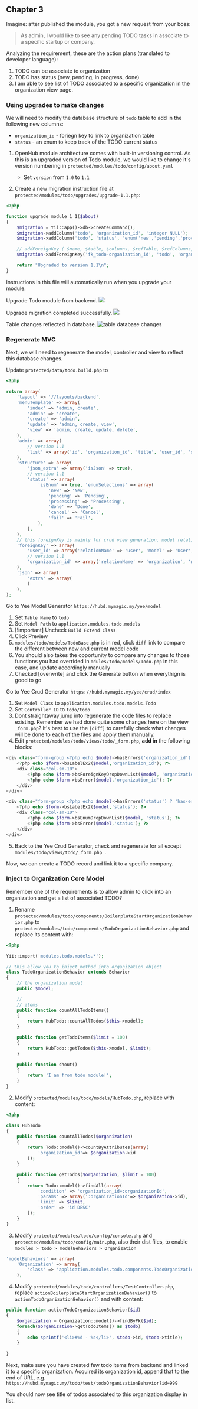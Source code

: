 ## Chapter 3
Imagine: after published the module, you got a new request from your boss: 
> As admin, I would like to see any pending TODO tasks in associate to a specific startup or company.

Analyzing the requirement, these are the action plans (translated to developer language):
1. TODO can be associate to organization
2. TODO has status (new, pending, in progress, done)
3. I am able to see list of TODO associated to a specific organization in the organization view page.

### Using upgrades to make changes
We will need to modify the database structure of `todo` table to add in the following new columns:
   * `organization_id` - foriegn key to link to organization table
   * `status` - an enum to keep track of the TODO current status

1. OpenHub module architecture comes with built-in versioning control. As this is an upgraded version of Todo module, we would like to change it's version numbering in `protected/modules/todo/config/about.yaml`
   * Set `version` from `1.0` to `1.1`

2. Create a new migration instruction file at `protected/modules/todo/upgrades/upgrade-1.1.php`:
```php
<?php

function upgrade_module_1_1($about)
{
	$migration = Yii::app()->db->createCommand();
	$migration->addColumn('todo', 'organization_id', 'integer NULL');
	$migration->addColumn('todo', 'status', "enum('new','pending','processing','done','cancel','fail')") DEFAULT 'new';

	// addForeignKey ( $name, $table, $columns, $refTable, $refColumns, $delete = null, $update = null )
	$migration->addForeignKey('fk_todo-organization_id', 'todo', 'organization_id', 'organization', 'id', 'SET NULL', 'CASCADE');

	return "Upgraded to version 1.1\n";
}
```

Instructions in this file will automatically run when you upgrade your module.

Upgrade Todo module from backend.
![](https://user-images.githubusercontent.com/5336690/74012856-2a48fc80-49c6-11ea-880e-34d017d80647.png)

Upgrade migration completed successfully.
![](https://user-images.githubusercontent.com/5336690/74012902-45b40780-49c6-11ea-84d7-849a43d41c82.png)

Table changes reflected in database.
![table database changes](https://user-images.githubusercontent.com/5336690/74012943-5a909b00-49c6-11ea-8b96-7e34d26185ca.png)

### Regenerate MVC
Next, we will need to regenerate the model, controller and view to reflect this database changes.

Update `protected/data/todo.build.php` to
```php
<?php

return array(
	'layout' => '//layouts/backend',
	'menuTemplate' => array(
		'index' => 'admin, create',
		'admin' => 'create',
		'create' => 'admin',
		'update' => 'admin, create, view',
		'view' => 'admin, create, update, delete',
	),
	'admin' => array(
		// version 1.1
		'list' => array('id', 'organization_id', 'title', 'user_id', 'status', 'date_added', 'date_modified'),
	),
	'structure' => array(
		'json_extra' => array('isJson' => true),
		// version 1.1
		'status' => array(
			'isEnum' => true, 'enumSelections' => array(
				'new' => 'New',
				'pending' => 'Pending',
				'processing' => 'Processing',
				'done' => 'Done',
				'cancel' => 'Cancel',
				'fail' => 'Fail',
			),
		),
	),
	// this foreignKey is mainly for crud view generation. model relationship will not use this at the moment
	'foreignKey' => array(
		'user_id' => array('relationName' => 'user', 'model' => 'User', 'foreignReferAttribute' => 'username'),
		// version 1.1
		'organization_id' => array('relationName' => 'organization', 'model' => 'Organization', 'foreignReferAttribute' => 'title'),
	),
	'json' => array(
		'extra' => array(
		)
	),
);

```

Go to Yee Model Generator `https://hubd.mymagic.my/yee/model`
1. Set `Table Name` to `todo`
1. Set `Model Path` to `application.modules.todo.models`
1. [!important] Uncheck `Build Extend Class`
1. Click Preview
1. `modules/todo/models/TodoBase.php` is in red, click `diff` link to compare the different between new and current model code
1. You should also takes the opportunity to compare any changes to those functions you had overrided in `odules/todo/models/Todo.php` in this case, and update accordingly manually
1. Checked [overwrite] and click the Generate button when everythign is good to go

Go to Yee Crud Generator `https://hubd.mymagic.my/yee/crud/index`
1. Set `Model Class` to `application.modules.todo.models.Todo`
2. Set `Controller ID` to `todo/todo`
3. Dont straightaway jump into regenerate the code files to replace existing. Remember we had done quite some changes here on the view `_form.php`? It's best to use the `[diff]` to carefully check what changes will be done to each of the files and apply them manually.
4. Edit `protected/modules/todo/views/todo/_form.php`, **add in** the following blocks:
```php
<div class="form-group <?php echo $model->hasErrors('organization_id') ? 'has-error':'' ?>">
	<?php echo $form->bsLabelEx2($model,'organization_id'); ?>
	<div class="col-sm-10">
		<?php echo $form->bsForeignKeyDropDownList($model, 'organization_id'); ?>
		<?php echo $form->bsError($model,'organization_id'); ?>
	</div>
</div>

<div class="form-group <?php echo $model->hasErrors('status') ? 'has-error':'' ?>">
	<?php echo $form->bsLabelEx2($model,'status'); ?>
	<div class="col-sm-10">
		<?php echo $form->bsEnumDropDownList($model, 'status'); ?>
		<?php echo $form->bsError($model,'status'); ?>
	</div>
</div>
```
5. Back to the Yee Crud Generator, check and regenerate for all except `modules/todo/views/todo/_form.php `.

Now, we can create a TODO record and link it to a specific company.

### Inject to Organization Core Model

Remember one of the requirements is to allow admin to click into an organization and get a list of associated TODO?

1. Rename `protected/modules/todo/components/BoilerplateStartOrganizationBehavior.php` to `protected/modules/todo/components/TodoOrganizationBehavior.php` and replace its content with:
```php
<?php

Yii::import('modules.todo.models.*');

// this allow you to inject method into organization object
class TodoOrganizationBehavior extends Behavior
{
	// the organization model
	public $model;

	//
	// items
	public function countAllTodoItems()
	{
		return HubTodo::countAllTodos($this->model);
	}

	public function getTodoItems($limit = 100)
	{
		return HubTodo::getTodos($this->model, $limit);
	}

	public function shout()
	{
		return 'I am from todo module!';
	}
}
```

2. Modify `protected/modules/todo/models/HubTodo.php`, replace with content:
```php
<?php

class HubTodo
{
	public function countAllTodos($organization)
	{
		return Todo::model()->countByAttributes(array(
            'organization_id'=> $organization->id
        ));
	}

	public function getTodos($organization, $limit = 100)
	{
		return Todo::model()->findAll(array(
			'condition' => 'organization_id=:organizationId',
			'params' => array(':organizationId'=> $organization->id),
			'limit' => $limit,
			'order' => 'id DESC'
		));
	}
}

```

3. Modify `protected/modules/todo/config/console.php` and `protected/modules/todo/config/main.php`, also their dist files, to enable `modules > todo > modelBehaviors > Organization`
```php
'modelBehaviors' => array(
    'Organization' => array(
        'class' => 'application.modules.todo.components.TodoOrganizationBehavior',
    ),
```

4. Modify `protected/modules/todo/controllers/TestController.php`, replace `actionBoilerplateStartOrganizationBehavior()` to `actionTodoOrganizationBehavior()` and with content:
```php
public function actionTodoOrganizationBehavior($id)
{
    $organization = Organization::model()->findByPk($id);
    foreach($organization->getTodoItems() as $todo)
    {
        echo sprintf('<li>#%d - %s</li>', $todo->id, $todo->title);
    }
    
}
```

Next, make sure you have created few todo items from backend and linked it to a specific organization. Acquired its organization id, append that to the end of URL, e.g. `https://hubd.mymagic.my/todo/test/todoOrganizationBehavior?id=999`

You should now see title of todos associated to this organization display in list.
